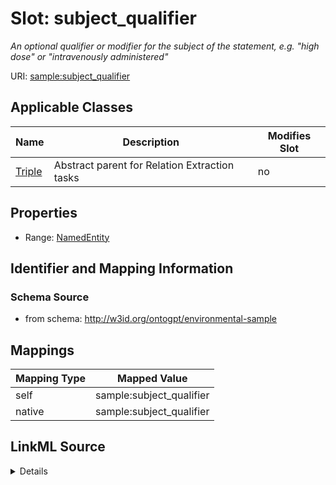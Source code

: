 

# Slot: subject_qualifier


_An optional qualifier or modifier for the subject of the statement, e.g. "high dose" or "intravenously administered"_



URI: [sample:subject_qualifier](http://w3id.org/ontogpt/environmental-sample/subject_qualifier)



<!-- no inheritance hierarchy -->





## Applicable Classes

| Name | Description | Modifies Slot |
| --- | --- | --- |
| [Triple](Triple.md) | Abstract parent for Relation Extraction tasks |  no  |







## Properties

* Range: [NamedEntity](NamedEntity.md)





## Identifier and Mapping Information







### Schema Source


* from schema: http://w3id.org/ontogpt/environmental-sample




## Mappings

| Mapping Type | Mapped Value |
| ---  | ---  |
| self | sample:subject_qualifier |
| native | sample:subject_qualifier |




## LinkML Source

<details>
```yaml
name: subject_qualifier
description: An optional qualifier or modifier for the subject of the statement, e.g.
  "high dose" or "intravenously administered"
from_schema: http://w3id.org/ontogpt/environmental-sample
rank: 1000
alias: subject_qualifier
owner: Triple
domain_of:
- Triple
range: NamedEntity

```
</details>